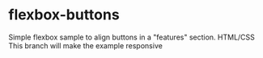 # flexbox-buttons
Simple flexbox sample to align buttons in a "features" section. HTML/CSS
This branch will make the example responsive

